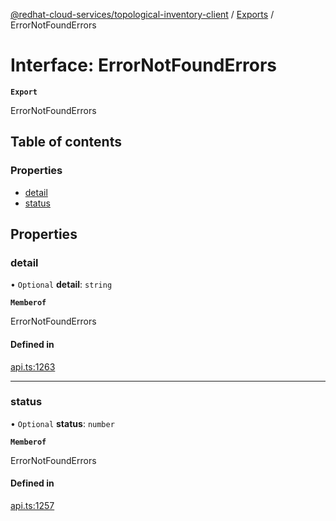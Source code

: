 [@redhat-cloud-services/topological-inventory-client](../README.md) / [Exports](../modules.md) / ErrorNotFoundErrors

# Interface: ErrorNotFoundErrors

**`Export`**

ErrorNotFoundErrors

## Table of contents

### Properties

- [detail](ErrorNotFoundErrors.md#detail)
- [status](ErrorNotFoundErrors.md#status)

## Properties

### detail

• `Optional` **detail**: `string`

**`Memberof`**

ErrorNotFoundErrors

#### Defined in

[api.ts:1263](https://github.com/RedHatInsights/javascript-clients/blob/main/packages/topological-inventory/api.ts#L1263)

___

### status

• `Optional` **status**: `number`

**`Memberof`**

ErrorNotFoundErrors

#### Defined in

[api.ts:1257](https://github.com/RedHatInsights/javascript-clients/blob/main/packages/topological-inventory/api.ts#L1257)
